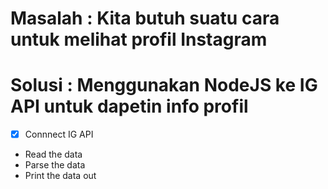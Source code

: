 
# Masalah : Kita butuh suatu cara untuk melihat profil Instagram
# Solusi : Menggunakan NodeJS ke IG API untuk dapetin info profil

* [x] Connnect IG API
* Read the data
* Parse the data
* Print the data out
